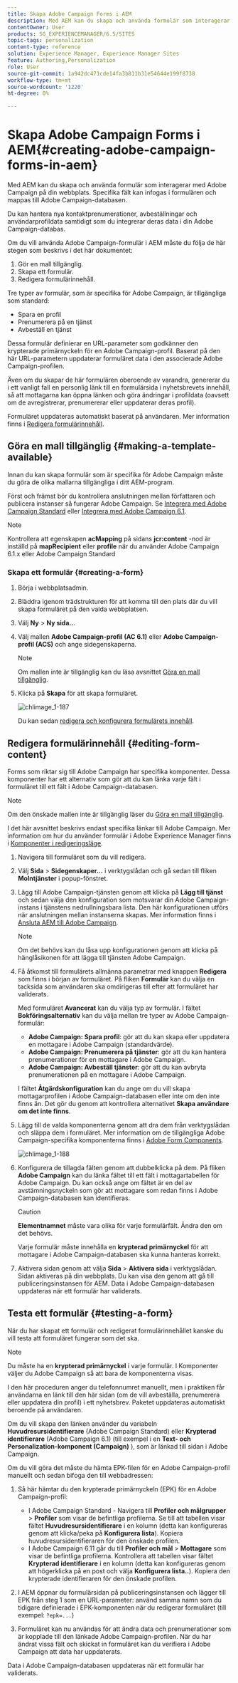```yaml
---
title: Skapa Adobe Campaign Forms i AEM
description: Med AEM kan du skapa och använda formulär som interagerar med Adobe Campaign på din webbplats. Specifika fält kan infogas i formulären och mappas till Adobe Campaign-databasen.
contentOwner: User
products: SG_EXPERIENCEMANAGER/6.5/SITES
topic-tags: personalization
content-type: reference
solution: Experience Manager, Experience Manager Sites
feature: Authoring,Personalization
role: User
source-git-commit: 1a942dc471cde14fa3b811b31e54644e199f8738
workflow-type: tm+mt
source-wordcount: '1220'
ht-degree: 0%

---
```


# Skapa Adobe Campaign Forms i AEM{#creating-adobe-campaign-forms-in-aem}

Med AEM kan du skapa och använda formulär som interagerar med Adobe Campaign på din webbplats. Specifika fält kan infogas i formulären och mappas till Adobe Campaign-databasen.

Du kan hantera nya kontaktprenumerationer, avbeställningar och användarprofildata samtidigt som du integrerar deras data i din Adobe Campaign-databas.

Om du vill använda Adobe Campaign-formulär i AEM måste du följa de här stegen som beskrivs i det här dokumentet:

1. Gör en mall tillgänglig.
1. Skapa ett formulär.
1. Redigera formulärinnehåll.

Tre typer av formulär, som är specifika för Adobe Campaign, är tillgängliga som standard:

* Spara en profil
* Prenumerera på en tjänst
* Avbeställ en tjänst

Dessa formulär definierar en URL-parameter som godkänner den krypterade primärnyckeln för en Adobe Campaign-profil. Baserat på den här URL-parametern uppdaterar formuläret data i den associerade Adobe Campaign-profilen.

Även om du skapar de här formulären oberoende av varandra, genererar du i ett vanligt fall en personlig länk till en formulärsida i nyhetsbrevets innehåll, så att mottagarna kan öppna länken och göra ändringar i profildata (oavsett om de avregistrerar, prenumererar eller uppdaterar deras profil).

Formuläret uppdateras automatiskt baserat på användaren. Mer information finns i [Redigera formulärinnehåll](#editing-form-content).

## Göra en mall tillgänglig {#making-a-template-available}

Innan du kan skapa formulär som är specifika för Adobe Campaign måste du göra de olika mallarna tillgängliga i ditt AEM-program.

Först och främst bör du kontrollera anslutningen mellan författaren och publicera instanser så fungerar Adobe Campaign. Se [Integrera med Adobe Campaign Standard](/help/sites-administering/campaignstandard.md) eller [Integrera med Adobe Campaign 6.1](/help/sites-administering/campaignonpremise.md).

>[!NOTE]
>
>Kontrollera att egenskapen **acMapping** på sidans **jcr:content** -nod är inställd på **mapRecipient** eller **profile** när du använder Adobe Campaign 6.1.x eller Adobe Campaign Standard
>

### Skapa ett formulär {#creating-a-form}

1. Börja i webbplatsadmin.
1. Bläddra igenom trädstrukturen för att komma till den plats där du vill skapa formuläret på den valda webbplatsen.
1. Välj **Ny** > **Ny sida..**.
1. Välj mallen **Adobe Campaign-profil (AC 6.1)** eller **Adobe Campaign-profil (ACS)** och ange sidegenskaperna.

   >[!NOTE]
   >
   >Om mallen inte är tillgänglig kan du läsa avsnittet [Göra en mall tillgänglig](/help/sites-classic-ui-authoring/classic-personalization-ac.md#activatingatemplate).

1. Klicka på **Skapa** för att skapa formuläret.

   ![chlimage_1-187](assets/chlimage_1-187.png)

   Du kan sedan [redigera och konfigurera formulärets innehåll](#editing-form-content).

## Redigera formulärinnehåll {#editing-form-content}

Forms som riktar sig till Adobe Campaign har specifika komponenter. Dessa komponenter har ett alternativ som gör att du kan länka varje fält i formuläret till ett fält i Adobe Campaign-databasen.

>[!NOTE]
>
>Om den önskade mallen inte är tillgänglig läser du [Göra en mall tillgänglig](/help/sites-classic-ui-authoring/classic-personalization-ac.md#activatingatemplate).

I det här avsnittet beskrivs endast specifika länkar till Adobe Campaign. Mer information om hur du använder formulär i Adobe Experience Manager finns i [Komponenter i redigeringsläge](/help/sites-classic-ui-authoring/classic-page-author-edit-mode.md).

1. Navigera till formuläret som du vill redigera.
1. Välj **Sida** > **Sidegenskaper...** i verktygslådan och gå sedan till fliken **Molntjänster** i popup-fönstret.
1. Lägg till Adobe Campaign-tjänsten genom att klicka på **Lägg till tjänst** och sedan välja den konfiguration som motsvarar din Adobe Campaign-instans i tjänstens nedrullningsbara lista. Den här konfigurationen utförs när anslutningen mellan instanserna skapas. Mer information finns i [Ansluta AEM till Adobe Campaign](/help/sites-administering/campaignonpremise.md#connecting-aem-to-adobe-campaign).

   >[!NOTE]
   >
   >Om det behövs kan du låsa upp konfigurationen genom att klicka på hänglåsikonen för att lägga till tjänsten Adobe Campaign.

1. Få åtkomst till formulärets allmänna parametrar med knappen **Redigera** som finns i början av formuläret. På fliken **Formulär** kan du välja en tacksida som användaren ska omdirigeras till efter att formuläret har validerats.

   Med formuläret **Avancerat** kan du välja typ av formulär. I fältet **Bokföringsalternativ** kan du välja mellan tre typer av Adobe Campaign-formulär:

   * **Adobe Campaign: Spara profil**: gör att du kan skapa eller uppdatera en mottagare i Adobe Campaign (standardvärde).
   * **Adobe Campaign: Prenumerera på tjänster**: gör att du kan hantera prenumerationer för en mottagare i Adobe Campaign.
   * **Adobe Campaign: Avbeställ tjänster**: gör att du kan avbryta prenumerationen på en mottagare i Adobe Campaign.

   I fältet **Åtgärdskonfiguration** kan du ange om du vill skapa mottagarprofilen i Adobe Campaign-databasen eller inte om den inte finns än. Det gör du genom att kontrollera alternativet **Skapa användare om det inte finns**.

1. Lägg till de valda komponenterna genom att dra dem från verktygslådan och släppa dem i formuläret. Mer information om de tillgängliga Adobe Campaign-specifika komponenterna finns i [Adobe Form Components](/help/sites-classic-ui-authoring/classic-personalization-ac-components.md).

   ![chlimage_1-188](assets/chlimage_1-188.png)

1. Konfigurera de tillagda fälten genom att dubbelklicka på dem. På fliken **Adobe Campaign** kan du länka fältet till ett fält i mottagartabellen för Adobe Campaign. Du kan också ange om fältet är en del av avstämningsnyckeln som gör att mottagare som redan finns i Adobe Campaign-databasen kan identifieras.

   >[!CAUTION]
   >
   >**Elementnamnet** måste vara olika för varje formulärfält. Ändra den om det behövs.
   >
   >Varje formulär måste innehålla en **krypterad primärnyckel** för att mottagare i Adobe Campaign-databasen ska kunna hanteras korrekt.

1. Aktivera sidan genom att välja **Sida** > **Aktivera sida** i verktygslådan. Sidan aktiveras på din webbplats. Du kan visa den genom att gå till publiceringsinstansen för AEM. Data i Adobe Campaign-databasen uppdateras när ett formulär har validerats.

## Testa ett formulär {#testing-a-form}

När du har skapat ett formulär och redigerat formulärinnehållet kanske du vill testa att formuläret fungerar som det ska.

>[!NOTE]
>
>Du måste ha en **krypterad primärnyckel** i varje formulär. I Komponenter väljer du Adobe Campaign så att bara de komponenterna visas.
>
>I den här proceduren anger du telefonnumret manuellt, men i praktiken får användarna en länk till den här sidan (om de vill avbeställa, prenumerera eller uppdatera din profil) i ett nyhetsbrev. Paketet uppdateras automatiskt beroende på användaren.
>
>Om du vill skapa den länken använder du variabeln **Huvudresursidentifierare** (Adobe Campaign Standard) eller **Krypterad identifierare** (Adobe Campaign 6.1) (till exempel i en **Text- och Personalization-komponent (Campaign)** ), som är länkad till sidan i Adobe Campaign.

Om du vill göra det måste du hämta EPK-filen för en Adobe Campaign-profil manuellt och sedan bifoga den till webbadressen:

1. Så här hämtar du den krypterade primärnyckeln (EPK) för en Adobe Campaign-profil:

   * I Adobe Campaign Standard - Navigera till **Profiler och målgrupper** > **Profiler** som visar de befintliga profilerna. Se till att tabellen visar fältet **Huvudresursidentifierare** i en kolumn (detta kan konfigureras genom att klicka/peka på **Konfigurera lista**). Kopiera huvudresursidentifieraren för den önskade profilen.
   * I Adobe Campaign 6.11 går du till **Profiler och mål** > **Mottagare** som visar de befintliga profilerna. Kontrollera att tabellen visar fältet **Krypterad identifierare** i en kolumn (detta kan konfigureras genom att högerklicka på en post och välja **Konfigurera lista..**). Kopiera den krypterade identifieraren för den önskade profilen.

1. I AEM öppnar du formulärsidan på publiceringsinstansen och lägger till EPK från steg 1 som en URL-parameter: använd samma namn som du tidigare definierade i EPK-komponenten när du redigerar formuläret (till exempel: `?epk=...`)
1. Formuläret kan nu användas för att ändra data och prenumerationer som är kopplade till den länkade Adobe Campaign-profilen. När du har ändrat vissa fält och skickat in formuläret kan du verifiera i Adobe Campaign att data har uppdaterats.

Data i Adobe Campaign-databasen uppdateras när ett formulär har validerats.
